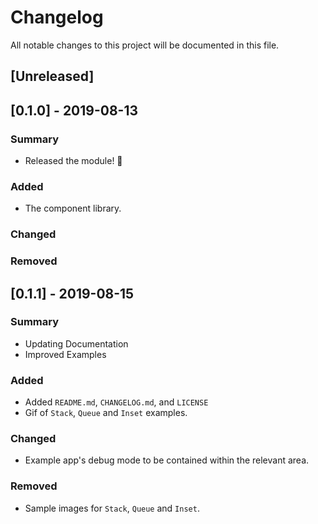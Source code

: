 # Changelog

All notable changes to this project will be documented in this file.

## [Unreleased]

## [0.1.0] - 2019-08-13

### Summary

- Released the module! 🎉

### Added

- The component library.

### Changed

### Removed

## [0.1.1] - 2019-08-15

### Summary

- Updating Documentation
- Improved Examples

### Added

- Added `README.md`, `CHANGELOG.md`, and `LICENSE`
- Gif of `Stack`, `Queue` and `Inset` examples.

### Changed

- Example app's debug mode to be contained within the relevant area.

### Removed

- Sample images for `Stack`, `Queue` and `Inset`.
